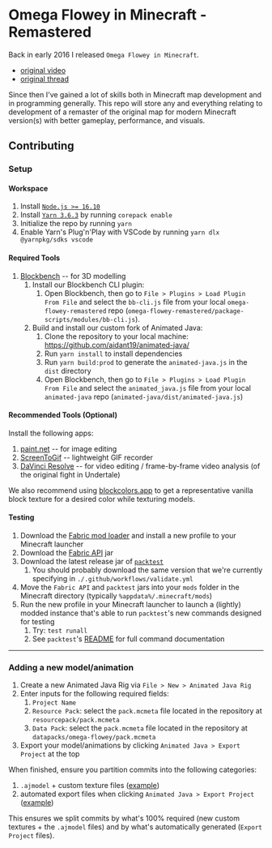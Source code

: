 # Omega Flowey in Minecraft - Remastered

Back in early 2016 I released `Omega Flowey in Minecraft`.

- [original video](https://youtu.be/5Q8OkmrZom8)
- [original thread](https://www.reddit.com/r/Undertale/comments/4a9jht/spoilers_omega_flowey_boss_fight_in_minecraft/)

Since then I've gained a lot of skills both in Minecraft map development and in programming generally. This repo will store any and everything relating to development of a remaster of the original map for modern Minecraft version(s) with better gameplay, performance, and visuals.

## Contributing

### Setup

#### Workspace

1. Install [`Node.js >= 16.10`](https://nodejs.org/en/download)
2. Install [`Yarn 3.6.3`](https://v3.yarnpkg.com/getting-started/install) by running `corepack enable`
3. Initialize the repo by running `yarn`
4. Enable Yarn's Plug'n'Play with VSCode by running `yarn dlx @yarnpkg/sdks vscode`

#### Required Tools

1. [Blockbench](https://www.blockbench.net/downloads) -- for 3D modelling
   1. Install our Blockbench CLI plugin:
      1. Open Blockbench, then go to `File > Plugins > Load Plugin From File` and select the `bb-cli.js` file from your local `omega-flowey-remastered` repo (`omega-flowey-remastered/package-scripts/modules/bb-cli.js`).
   2. Build and install our custom fork of Animated Java:
      1. Clone the repository to your local machine: https://github.com/aidant19/animated-java/
      2. Run `yarn install` to install dependencies
      3. Run `yarn build:prod` to generate the `animated-java.js` in the `dist` directory
      4. Open Blockbench, then go to `File > Plugins > Load Plugin From File` and select the `animated_java.js` file from your local `animated-java` repo (`animated-java/dist/animated-java.js`)

#### Recommended Tools (Optional)

<!-- TODO(8): update this README with installation steps for the custom plugins when they are done -->

Install the following apps:

1. [paint.net](https://www.getpaint.net/download.html) -- for image editing
2. [ScreenToGif](https://www.screentogif.com/) -- lightweight GIF recorder
3. [DaVinci Resolve](https://www.blackmagicdesign.com/event/davinciresolvedownload) -- for video editing / frame-by-frame video analysis (of the original fight in Undertale)

We also recommend using [blockcolors.app](https://blockcolors.app/) to get a representative vanilla block texture for a desired color while texturing models.

#### Testing

1. Download the [Fabric mod loader](https://fabricmc.net/) and install a new profile to your Minecraft launcher
2. Download the [Fabric API](https://www.curseforge.com/minecraft/mc-mods/fabric-api/files) jar
3. Download the latest release jar of [`packtest`](https://github.com/misode/packtest/releases)
   1. You should probably download the same version that we're currently specifying in `./.github/workflows/validate.yml`
4. Move the `Fabric API` and `packtest` jars into your `mods` folder in the Minecraft directory (typically `%appdata%/.minecraft/mods`)
5. Run the new profile in your Minecraft launcher to launch a (lightly) modded instance that's able to run `packtest`'s new commands designed for testing
   1. Try: `test runall`
   2. See `packtest`'s [README](https://github.com/misode/packtest) for full command documentation

---

### Adding a new model/animation

1. Create a new Animated Java Rig via `File > New > Animated Java Rig`
2. Enter inputs for the following required fields:
   1. `Project Name`
   2. `Resource Pack`: select the `pack.mcmeta` file located in the repository at `resourcepack/pack.mcmeta`
   3. `Data Pack`: select the `pack.mcmeta` file located in the repository at `datapacks/omega-flowey/pack.mcmeta`
3. Export your model/animations by clicking `Animated Java > Export Project` at the top

When finished, ensure you partition commits into the following categories:

1. `.ajmodel` + custom texture files ([example](https://github.com/TheAfroOfDoom/omega-flowey-minecraft-remastered/pull/55/commits/344c6da2d0676d2a6d358d5bf30df2e419458b77))
2. automated export files when clicking `Animated Java > Export Project` ([example](https://github.com/TheAfroOfDoom/https://github.com/TheAfroOfDoom/omega-flowey-minecraft-remastered/pull/55/commits/ee471449e7e131b6c38129ddffb492769bf8064d))

This ensures we split commits by what's 100% required (new custom textures + the `.ajmodel` files) and by what's automatically generated (`Export Project` files).
